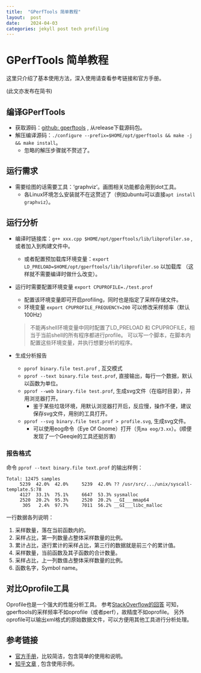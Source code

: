 ```yaml
---
title:  "GPerfTools 简单教程"
layout:  post
date:    2024-04-03
categories: jekyll post tech profiling
---
```


# GPerfTools 简单教程

这里只介绍了基本使用方法，深入使用请查看参考链接和官方手册。

(此文亦发布在简书)

## 编译GPerfTools

- 获取源码：[github: gperftools](https://github.com/gperftools/gperftools) , 从release下载源码包。
- 解压编译源码：`./configure --prefix=$HOME/opt/gperftools && make -j && make install`。
   - 忽略的解压步骤就不赘述了。

## 运行需求

- 需要绘图的话需要工具：‘graphviz’。画图相关功能都会用到dot工具。
   - 各Linux环境怎么安装就不在这赘述了（例如ubuntu可以直接`apt install graphviz`）。


## 运行分析

- 编译时链接库：`g++ xxx.cpp $HOME/opt/gperftools/lib/libprofiler.so` , 或者加入到构建文件中。
   - 或者配置预加载库环境变量：`export LD_PRELOAD=$HOME/opt/gperftools/lib/libprofiler.so` 以加载库
    （这样就不需要编译时做什么改变）。

- 运行时需要配置环境变量 `export CPUPROFILE=./test.prof`
   - 配置该环境变量即可开启profiling，同时也是指定了采样存储文件。
   - 环境变量 `export CPUPROFILE_FREQUENCY=200` 可以修改采样频率（默认100Hz）

  > 不能再shell环境变量中同时配置了LD_PRELOAD 和 CPUPROFILE，相当于当前shell的所有程序都进行profile。
    可以写一个脚本，在脚本内配置这些环境变量，并执行想要分析的程序。

- 生成分析报告
   - `pprof binary.file test.prof` , 互交模式
   - `pprof --text binary.file test.prof`, 直接输出，每行一个数据，默认以函数为单位。
   - `pprof --web binary.file test.prof`, 生成svg文件（在临时目录），并用浏览器打开。
      - 鉴于某些垃圾环境，用默认浏览器打开后，反应慢，操作不便，建议保存svg文件，用别的工具打开。
   - `pprof --svg binary.file test.prof > profile.svg`, 生成svg文件。
      - 可以使用eog命令（Eye Of Gnome）打开（先`ma eog/3.xx`）。(顺便发现了一个Geeqie的工具还挺厉害)


### 报告格式

命令 `pprof --text binary.file text.prof` 的输出样例：
```text
Total: 12475 samples
     5239  42.0%  42.0%     5239  42.0% ?? /usr/src/.../unix/syscall-template.S:78
     4127  33.1%  75.1%     6647  53.3% sysmalloc
     2520  20.2%  95.3%     2520  20.2% __GI___mmap64
      305   2.4%  97.7%     7011  56.2% __GI___libc_malloc
```

一行数据各列说明：
1. 采样数量，落在当前函数内的。
1. 采样占比，第一列数量占整体采样数量的比例。
1. 累计占比，逐行累计的采样占比，第三行的数据就是前三个的累计值。
1. 采样数量，当前函数及其子函数的合计数量。
1. 采样占比，上一列数值占整体采样数量的比例。
1. 函数名字，Symbol name。


## 对比Oprofile工具

Oprofile也是一个强大的性能分析工具。 参考[StackOverflow的回答](https://stackoverflow.com/questions/1550615/which-profiler-is-more-accurate-oprofile-or-google-performance-tools)
可知，gperftools的采样频率不如oprofile（或者perf），故精度不如oprofile。
另外oprofile可以输出xml格式的原始数据文件，可以方便用其他工具进行分析处理。


## 参考链接

- [官方手册](https://gperftools.github.io/gperftools/cpuprofile.html)，比较简洁，包含简单的使用和说明。
- [知乎文章](https://zhuanlan.zhihu.com/p/558677729) , 包含使用示例。

